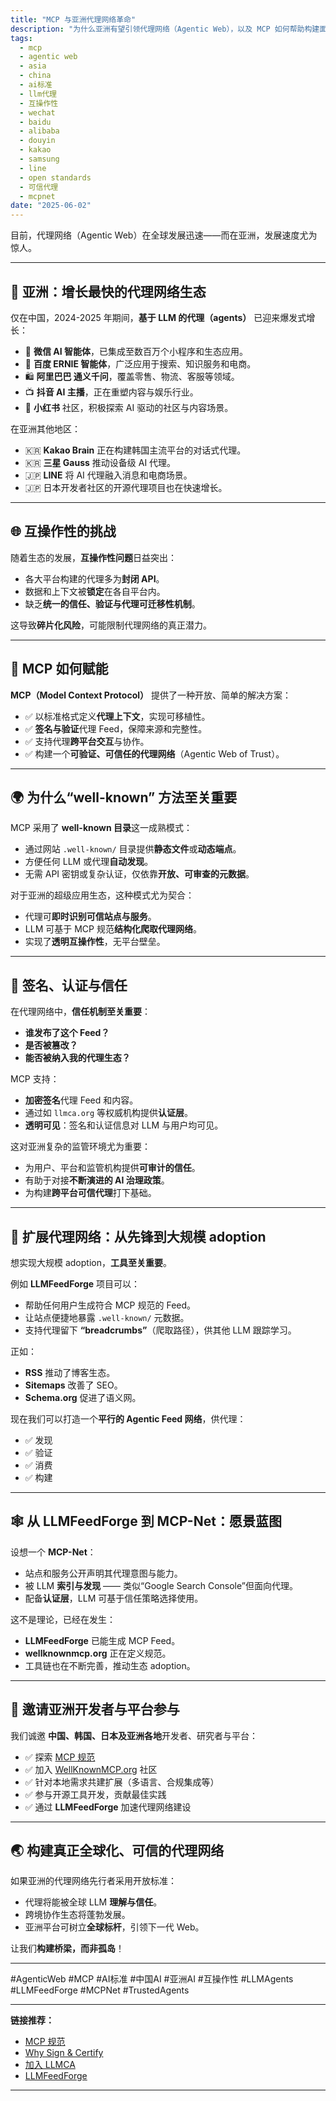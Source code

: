 ```yaml
---
title: "MCP 与亚洲代理网络革命"
description: "为什么亚洲有望引领代理网络（Agentic Web），以及 MCP 如何帮助构建面向 LLM 代理的开放互操作生态。"
tags:
  - mcp
  - agentic web
  - asia
  - china
  - ai标准
  - llm代理
  - 互操作性
  - wechat
  - baidu
  - alibaba
  - douyin
  - kakao
  - samsung
  - line
  - open standards
  - 可信代理
  - mcpnet
date: "2025-06-02"
---
```


目前，代理网络（Agentic Web）在全球发展迅速——而在亚洲，发展速度尤为惊人。

---

## 🚀 亚洲：增长最快的代理网络生态

仅在中国，2024-2025 年期间，**基于 LLM 的代理（agents）** 已迎来爆发式增长：

- 🐼 **微信 AI 智能体**，已集成至数百万个小程序和生态应用。
- 🚀 **百度 ERNIE 智能体**，广泛应用于搜索、知识服务和电商。
- 🛍️ **阿里巴巴 通义千问**，覆盖零售、物流、客服等领域。
- 📺 **抖音 AI 主播**，正在重塑内容与娱乐行业。
- 💬 **小红书** 社区，积极探索 AI 驱动的社区与内容场景。

在亚洲其他地区：

- 🇰🇷 **Kakao Brain** 正在构建韩国主流平台的对话式代理。
- 🇰🇷 **三星 Gauss** 推动设备级 AI 代理。
- 🇯🇵 **LINE** 将 AI 代理融入消息和电商场景。
- 🇯🇵 日本开发者社区的开源代理项目也在快速增长。

---

## 🌐 互操作性的挑战

随着生态的发展，**互操作性问题**日益突出：

- 各大平台构建的代理多为**封闭 API**。
- 数据和上下文被**锁定**在各自平台内。
- 缺乏**统一的信任、验证与代理可迁移性机制**。

这导致**碎片化风险**，可能限制代理网络的真正潜力。

---

## 🧠 MCP 如何赋能

**MCP（Model Context Protocol）** 提供了一种开放、简单的解决方案：

- ✅ 以标准格式定义**代理上下文**，实现可移植性。
- ✅ **签名与验证**代理 Feed，保障来源和完整性。
- ✅ 支持代理**跨平台交互**与协作。
- ✅ 构建一个**可验证、可信任的代理网络**（Agentic Web of Trust）。

---

## 🌍 为什么“well-known” 方法至关重要

MCP 采用了 **well-known 目录**这一成熟模式：

- 通过网站 `.well-known/` 目录提供**静态文件**或**动态端点**。
- 方便任何 LLM 或代理**自动发现**。
- 无需 API 密钥或复杂认证，仅依靠**开放、可审查的元数据**。

对于亚洲的超级应用生态，这种模式尤为契合：

- 代理可**即时识别可信站点与服务**。
- LLM 可基于 MCP 规范**结构化爬取代理网络**。
- 实现了**透明互操作性**，无平台壁垒。

---

## 🔐 签名、认证与信任

在代理网络中，**信任机制至关重要**：

- **谁发布了这个 Feed？**
- **是否被篡改？**
- **能否被纳入我的代理生态？**

MCP 支持：

- **加密签名**代理 Feed 和内容。
- 通过如 `llmca.org` 等权威机构提供**认证层**。
- **透明可见**：签名和认证信息对 LLM 与用户均可见。

这对亚洲复杂的监管环境尤为重要：

- 为用户、平台和监管机构提供**可审计的信任**。
- 有助于对接**不断演进的 AI 治理政策**。
- 为构建**跨平台可信代理**打下基础。

---

## 🚀 扩展代理网络：从先锋到大规模 adoption

想实现大规模 adoption，**工具至关重要**。

例如 **LLMFeedForge** 项目可以：

- 帮助任何用户生成符合 MCP 规范的 Feed。
- 让站点便捷地暴露 `.well-known/` 元数据。
- 支持代理留下 **“breadcrumbs”**（爬取路径），供其他 LLM 跟踪学习。

正如：

- **RSS** 推动了博客生态。
- **Sitemaps** 改善了 SEO。
- **Schema.org** 促进了语义网。

现在我们可以打造一个**平行的 Agentic Feed 网络**，供代理：

- ✅ 发现
- ✅ 验证
- ✅ 消费
- ✅ 构建

---

## 🕸️ 从 LLMFeedForge 到 MCP-Net：愿景蓝图

设想一个 **MCP-Net**：

- 站点和服务公开声明其代理意图与能力。
- 被 LLM **索引与发现** —— 类似“Google Search Console”但面向代理。
- 配备**认证层**，LLM 可基于信任策略选择使用。

这不是理论，已经在发生：

- **LLMFeedForge** 已能生成 MCP Feed。
- **wellknownmcp.org** 正在定义规范。
- 工具链也在不断完善，推动生态 adoption。

---

## 🤝 邀请亚洲开发者与平台参与

我们诚邀 **中国、韩国、日本及亚洲各地**开发者、研究者与平台：

- ✅ 探索 [MCP 规范](https://wellknownmcp.org/spec)
- ✅ 加入 [WellKnownMCP.org](https://wellknownmcp.org) 社区
- ✅ 针对本地需求共建扩展（多语言、合规集成等）
- ✅ 参与开源工具开发，贡献最佳实践
- ✅ 通过 **LLMFeedForge** 加速代理网络建设

---

## 🌏 构建真正全球化、可信的代理网络

如果亚洲的代理网络先行者采用开放标准：

- 代理将能被全球 LLM **理解与信任**。
- 跨境协作生态将蓬勃发展。
- 亚洲平台可树立**全球标杆**，引领下一代 Web。

让我们**构建桥梁，而非孤岛**！

---

#AgenticWeb #MCP #AI标准 #中国AI #亚洲AI #互操作性 #LLMAgents #LLMFeedForge #MCPNet #TrustedAgents

---

**链接推荐：**

- [MCP 规范](https://wellknownmcp.org/spec)
- [Why Sign & Certify](https://llmca.org/why-sign)
- [加入 LLMCA](https://llmca.org/join)
- [LLMFeedForge](https://forge.llmfeedforge.org)

---
